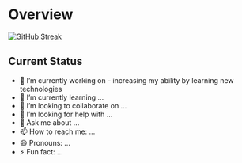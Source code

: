 # Overview

[![GitHub Streak](https://github-readme-streak-stats.herokuapp.com?user=nisakib07&theme=prussian&hide_border=true)](https://git.io/streak-stats)

## Current Status

- 🔭 I’m currently working on - increasing my ability by learning new technologies
- 🌱 I’m currently learning ...
- 👯 I’m looking to collaborate on ...
- 🤔 I’m looking for help with ...
- 💬 Ask me about ...
- 📫 How to reach me: ...
- 😄 Pronouns: ...
- ⚡ Fun fact: ...
